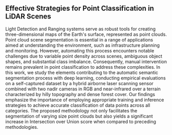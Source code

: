 ## Effective Strategies for Point Classification in LiDAR Scenes

Light Detection and Ranging systems serve as robust tools for creating three-dimensional maps of the Earth's surface, represented as point clouds. Point cloud scene segmentation is essential in a range of applications aimed at understanding the environment, such as infrastructure planning and monitoring. However, automating this process encounters notable challenges due to variable point density across scenes, ambiguous object shapes, and substantial class imbalance. Consequently, manual intervention remains prevalent in point classification to address these complexities. In this work, we study the elements contributing to the automatic semantic segmentation process with deep learning, conducting empirical evaluations on a self-captured dataset by a hybrid airborne laser scanning sensor combined with two nadir cameras in RGB and near-infrared over a terrain characterized by hilly topography and dense forest cover. Our findings emphasize the importance of employing appropriate training and inference strategies to achieve accurate classification of data points across all categories. The proposed methodology not only facilitates the segmentation of varying size point clouds but also yields a significant increase in Intersection over Union score when compared to preceding methodologies.
